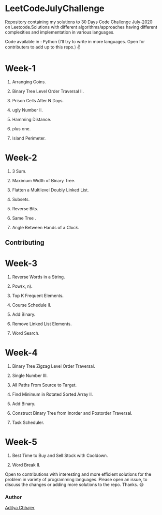# LeetCodeJulyChallenge
Repository containing my solutions to 30 Days Code Challenge July-2020 on Leetcode.Solutions with different algorithms/approaches having different complexities and implementation in various languages.

Code available in : Python (I'll try to write in more languages. Open for contributers to add up to this repo.) ✌️

<h1>Week-1</h1>

1. Arranging Coins.<p>
2. Binary Tree Level Order Traversal II. <p>
3. Prison Cells After N Days. <p>
4. ugly Number II.<p>
5. Hamming Distance. <p>
6. plus one. <p>
7. Island Perimeter. <p>
  
<h1>Week-2</h1>

1. 3 Sum.<p>
2. Maximum Width of Binary Tree. <p>
3. Flatten a Multilevel Doubly Linked List. <p>
4. Subsets. <p>
5. Reverse Bits. <p>
6. Same Tree .<p>
7. Angle Between Hands of a Clock. <p>
<h2>Contributing</h2>

<h1>Week-3</h1>

1. Reverse Words in a String. <p>
2. Pow(x, n). <p>
3. Top K Frequent Elements. <p>
4. Course Schedule II.<p>
5. Add Binary. <p>
6. Remove Linked List Elements. <p>
7. Word Search. <p>
  
<h1>Week-4</h1>
  
1. Binary Tree Zigzag Level Order Traversal. <p>
2. Single Number III. <p>
3. All Paths From Source to Target. <p>
4. Find Minimum in Rotated Sorted Array II. <p>
5. Add Binary. <p>
6. Construct Binary Tree from Inorder and Postorder Traversal. <p>
7. Task Scheduler. <p>
   
<h1>Week-5</h1>

1. Best Time to Buy and Sell Stock with Cooldown. <p>
2. Word Break II. <p>
  
Open to contributions with interesting and more efficient solutions for the problem in variety of programming languages. Please open an issue, to discuss the changes or adding more solutions to the repo. Thanks. 😃

<h3>Author</h3>

[Aditya Chhajer](https://github.com/adityachhajer)
